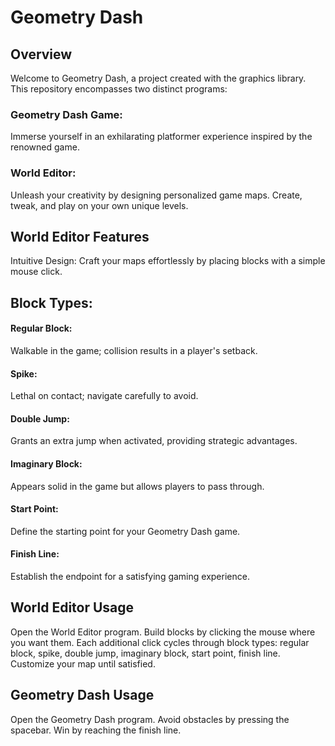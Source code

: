 # Geometry Dash

## Overview
Welcome to Geometry Dash, a project created with the graphics library. This repository encompasses two distinct programs:

### Geometry Dash Game: 
Immerse yourself in an exhilarating platformer experience inspired by the renowned game.

### World Editor: 
Unleash your creativity by designing personalized game maps. Create, tweak, and play on your own unique levels.

## World Editor Features
Intuitive Design: Craft your maps effortlessly by placing blocks with a simple mouse click.

## Block Types:
#### Regular Block: 
Walkable in the game; collision results in a player's setback.
#### Spike: 
Lethal on contact; navigate carefully to avoid.
#### Double Jump: 
Grants an extra jump when activated, providing strategic advantages.
#### Imaginary Block: 
Appears solid in the game but allows players to pass through.
#### Start Point: 
Define the starting point for your Geometry Dash game.
#### Finish Line: 
Establish the endpoint for a satisfying gaming experience.

## World Editor Usage
Open the World Editor program.
Build blocks by clicking the mouse where you want them.
Each additional click cycles through block types: regular block, spike, double jump, imaginary block, start point, finish line.
Customize your map until satisfied.

## Geometry Dash Usage
Open the Geometry Dash program.
Avoid obstacles by pressing the spacebar.
Win by reaching the finish line.
